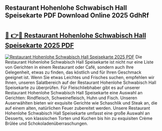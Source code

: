 ## Restaurant Hohenlohe Schwabisch Hall Speisekarte PDF Download Online 2025 GdhRf

# <h2><a href="http://gc65b33.nevu.top/?p=Restaurant+Hohenlohe+Schwabisch+Hall+Speisekarte">🔗 👉🔴 Restaurant Hohenlohe Schwabisch Hall Speisekarte 2025 PDF</a></h2>

[![Restaurant Hohenlohe Schwabisch Hall Speisekarte 2025 PDF](https://i.imgur.com/dBaPXMq.png)](http://gc65b33.nevu.top/?p=Restaurant+Hohenlohe+Schwabisch+Hall+Speisekarte)
Die Restaurant Hohenlohe Schwabisch Hall Speisekarte ist nicht nur eine Liste von Gerichten in einem Restaurant oder Café, sondern auch Ihre Gelegenheit, etwas zu finden, das köstlich und für Ihren Geschmack geeignet ist. Wenn Sie etwas Leichtes und Frisches suchen, empfehlen wir Ihnen, unseren Salatbereich auf der Restaurant Hohenlohe Schwabisch Hall Speisekarte zu überprüfen. Für Fleischliebhaber gibt es auf unserer Restaurant Hohenlohe Schwabisch Hall Speisekarte eine Auswahl an Gerichten: Rindfleisch, Schweinefleisch, Huhn und Fisch. Unseren Auserwählten bieten wir exquisite Gerichte wie Schaschlik und Steak an, die auf einem alten, natürlichen Feuer zubereitet werden. Unsere Restaurant Hohenlohe Schwabisch Hall Speisekarte umfasst eine große Auswahl an Desserts, von klassischen Torten und Kuchen bis hin zu exquisiten Crème Brûlée und Schokoladenüberraschungen.
